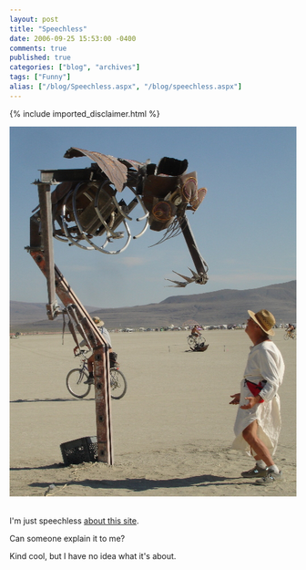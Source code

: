 ```yaml
---
layout: post
title: "Speechless"
date: 2006-09-25 15:53:00 -0400
comments: true
published: true
categories: ["blog", "archives"]
tags: ["Funny"]
alias: ["/blog/Speechless.aspx", "/blog/speechless.aspx"]
---
```

<!-- more -->

{% include imported_disclaimer.html %}

<p><img height="649" src="/blog/archives/images/Speechless_Pitchfork_BurningMa_2006n.jpg" width="507" />&nbsp;</p><p>I&#39;m just speechless <a href="http://www.johndyer.com/BM06.htm" target="_blank">about this site</a>.</p><p>Can someone explain it to me?</p><p>Kind cool, but I have no idea what it&#39;s about.</p><p>&nbsp;</p><p>&nbsp;</p>
